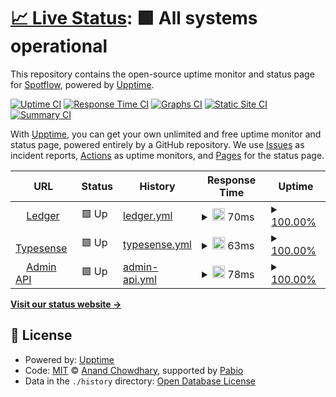 # [📈 Live Status](https://Spotflow-One.github.io/pivate-status): <!--live status--> **🟩 All systems operational**

This repository contains the open-source uptime monitor and status page for [Spotflow](https://spotflow.one), powered by [Upptime](https://github.com/upptime/upptime).

[![Uptime CI](https://github.com/Spotflow-One/pivate-status/workflows/Uptime%20CI/badge.svg)](https://github.com/Spotflow-One/pivate-status/actions?query=workflow%3A%22Uptime+CI%22)
[![Response Time CI](https://github.com/Spotflow-One/pivate-status/workflows/Response%20Time%20CI/badge.svg)](https://github.com/Spotflow-One/pivate-status/actions?query=workflow%3A%22Response+Time+CI%22)
[![Graphs CI](https://github.com/Spotflow-One/pivate-status/workflows/Graphs%20CI/badge.svg)](https://github.com/Spotflow-One/pivate-status/actions?query=workflow%3A%22Graphs+CI%22)
[![Static Site CI](https://github.com/Spotflow-One/pivate-status/workflows/Static%20Site%20CI/badge.svg)](https://github.com/Spotflow-One/pivate-status/actions?query=workflow%3A%22Static+Site+CI%22)
[![Summary CI](https://github.com/Spotflow-One/pivate-status/workflows/Summary%20CI/badge.svg)](https://github.com/Spotflow-One/pivate-status/actions?query=workflow%3A%22Summary+CI%22)

With [Upptime](https://upptime.js.org), you can get your own unlimited and free uptime monitor and status page, powered entirely by a GitHub repository. We use [Issues](https://github.com/Spotflow-One/pivate-status/issues) as incident reports, [Actions](https://github.com/Spotflow-One/pivate-status/actions) as uptime monitors, and [Pages](https://Spotflow-One.github.io/pivate-status) for the status page.

<!--start: status pages-->
<!-- This summary is generated by Upptime (https://github.com/upptime/upptime) -->
<!-- Do not edit this manually, your changes will be overwritten -->
<!-- prettier-ignore -->
| URL | Status | History | Response Time | Uptime |
| --- | ------ | ------- | ------------- | ------ |
| <img alt="" src="https://icons.duckduckgo.com/ip3/ledger-api.spotflow.co.ico" height="13"> [Ledger](https://ledger-api.spotflow.co/) | 🟩 Up | [ledger.yml](https://github.com/Spotflow-One/private-status/commits/HEAD/history/ledger.yml) | <details><summary><img alt="Response time graph" src="./graphs/ledger/response-time-week.png" height="20"> 70ms</summary><br><a href="https://Spotflow-One.github.io/private-status/history/ledger"><img alt="Response time 52" src="https://img.shields.io/endpoint?url=https%3A%2F%2Fraw.githubusercontent.com%2FSpotflow-One%2Fprivate-status%2FHEAD%2Fapi%2Fledger%2Fresponse-time.json"></a><br><a href="https://Spotflow-One.github.io/private-status/history/ledger"><img alt="24-hour response time 64" src="https://img.shields.io/endpoint?url=https%3A%2F%2Fraw.githubusercontent.com%2FSpotflow-One%2Fprivate-status%2FHEAD%2Fapi%2Fledger%2Fresponse-time-day.json"></a><br><a href="https://Spotflow-One.github.io/private-status/history/ledger"><img alt="7-day response time 70" src="https://img.shields.io/endpoint?url=https%3A%2F%2Fraw.githubusercontent.com%2FSpotflow-One%2Fprivate-status%2FHEAD%2Fapi%2Fledger%2Fresponse-time-week.json"></a><br><a href="https://Spotflow-One.github.io/private-status/history/ledger"><img alt="30-day response time 62" src="https://img.shields.io/endpoint?url=https%3A%2F%2Fraw.githubusercontent.com%2FSpotflow-One%2Fprivate-status%2FHEAD%2Fapi%2Fledger%2Fresponse-time-month.json"></a><br><a href="https://Spotflow-One.github.io/private-status/history/ledger"><img alt="1-year response time 52" src="https://img.shields.io/endpoint?url=https%3A%2F%2Fraw.githubusercontent.com%2FSpotflow-One%2Fprivate-status%2FHEAD%2Fapi%2Fledger%2Fresponse-time-year.json"></a></details> | <details><summary><a href="https://Spotflow-One.github.io/private-status/history/ledger">100.00%</a></summary><a href="https://Spotflow-One.github.io/private-status/history/ledger"><img alt="All-time uptime 99.99%" src="https://img.shields.io/endpoint?url=https%3A%2F%2Fraw.githubusercontent.com%2FSpotflow-One%2Fprivate-status%2FHEAD%2Fapi%2Fledger%2Fuptime.json"></a><br><a href="https://Spotflow-One.github.io/private-status/history/ledger"><img alt="24-hour uptime 100.00%" src="https://img.shields.io/endpoint?url=https%3A%2F%2Fraw.githubusercontent.com%2FSpotflow-One%2Fprivate-status%2FHEAD%2Fapi%2Fledger%2Fuptime-day.json"></a><br><a href="https://Spotflow-One.github.io/private-status/history/ledger"><img alt="7-day uptime 100.00%" src="https://img.shields.io/endpoint?url=https%3A%2F%2Fraw.githubusercontent.com%2FSpotflow-One%2Fprivate-status%2FHEAD%2Fapi%2Fledger%2Fuptime-week.json"></a><br><a href="https://Spotflow-One.github.io/private-status/history/ledger"><img alt="30-day uptime 100.00%" src="https://img.shields.io/endpoint?url=https%3A%2F%2Fraw.githubusercontent.com%2FSpotflow-One%2Fprivate-status%2FHEAD%2Fapi%2Fledger%2Fuptime-month.json"></a><br><a href="https://Spotflow-One.github.io/private-status/history/ledger"><img alt="1-year uptime 99.99%" src="https://img.shields.io/endpoint?url=https%3A%2F%2Fraw.githubusercontent.com%2FSpotflow-One%2Fprivate-status%2FHEAD%2Fapi%2Fledger%2Fuptime-year.json"></a></details>
| <img alt="" src="https://icons.duckduckgo.com/ip3/typesense.spotflow.co.ico" height="13"> [Typesense](https://typesense.spotflow.co/health) | 🟩 Up | [typesense.yml](https://github.com/Spotflow-One/private-status/commits/HEAD/history/typesense.yml) | <details><summary><img alt="Response time graph" src="./graphs/typesense/response-time-week.png" height="20"> 63ms</summary><br><a href="https://Spotflow-One.github.io/private-status/history/typesense"><img alt="Response time 52" src="https://img.shields.io/endpoint?url=https%3A%2F%2Fraw.githubusercontent.com%2FSpotflow-One%2Fprivate-status%2FHEAD%2Fapi%2Ftypesense%2Fresponse-time.json"></a><br><a href="https://Spotflow-One.github.io/private-status/history/typesense"><img alt="24-hour response time 68" src="https://img.shields.io/endpoint?url=https%3A%2F%2Fraw.githubusercontent.com%2FSpotflow-One%2Fprivate-status%2FHEAD%2Fapi%2Ftypesense%2Fresponse-time-day.json"></a><br><a href="https://Spotflow-One.github.io/private-status/history/typesense"><img alt="7-day response time 63" src="https://img.shields.io/endpoint?url=https%3A%2F%2Fraw.githubusercontent.com%2FSpotflow-One%2Fprivate-status%2FHEAD%2Fapi%2Ftypesense%2Fresponse-time-week.json"></a><br><a href="https://Spotflow-One.github.io/private-status/history/typesense"><img alt="30-day response time 58" src="https://img.shields.io/endpoint?url=https%3A%2F%2Fraw.githubusercontent.com%2FSpotflow-One%2Fprivate-status%2FHEAD%2Fapi%2Ftypesense%2Fresponse-time-month.json"></a><br><a href="https://Spotflow-One.github.io/private-status/history/typesense"><img alt="1-year response time 52" src="https://img.shields.io/endpoint?url=https%3A%2F%2Fraw.githubusercontent.com%2FSpotflow-One%2Fprivate-status%2FHEAD%2Fapi%2Ftypesense%2Fresponse-time-year.json"></a></details> | <details><summary><a href="https://Spotflow-One.github.io/private-status/history/typesense">100.00%</a></summary><a href="https://Spotflow-One.github.io/private-status/history/typesense"><img alt="All-time uptime 99.98%" src="https://img.shields.io/endpoint?url=https%3A%2F%2Fraw.githubusercontent.com%2FSpotflow-One%2Fprivate-status%2FHEAD%2Fapi%2Ftypesense%2Fuptime.json"></a><br><a href="https://Spotflow-One.github.io/private-status/history/typesense"><img alt="24-hour uptime 100.00%" src="https://img.shields.io/endpoint?url=https%3A%2F%2Fraw.githubusercontent.com%2FSpotflow-One%2Fprivate-status%2FHEAD%2Fapi%2Ftypesense%2Fuptime-day.json"></a><br><a href="https://Spotflow-One.github.io/private-status/history/typesense"><img alt="7-day uptime 100.00%" src="https://img.shields.io/endpoint?url=https%3A%2F%2Fraw.githubusercontent.com%2FSpotflow-One%2Fprivate-status%2FHEAD%2Fapi%2Ftypesense%2Fuptime-week.json"></a><br><a href="https://Spotflow-One.github.io/private-status/history/typesense"><img alt="30-day uptime 100.00%" src="https://img.shields.io/endpoint?url=https%3A%2F%2Fraw.githubusercontent.com%2FSpotflow-One%2Fprivate-status%2FHEAD%2Fapi%2Ftypesense%2Fuptime-month.json"></a><br><a href="https://Spotflow-One.github.io/private-status/history/typesense"><img alt="1-year uptime 99.98%" src="https://img.shields.io/endpoint?url=https%3A%2F%2Fraw.githubusercontent.com%2FSpotflow-One%2Fprivate-status%2FHEAD%2Fapi%2Ftypesense%2Fuptime-year.json"></a></details>
| <img alt="" src="https://icons.duckduckgo.com/ip3/admin-api.spotflow.co.ico" height="13"> [Admin API](https://admin-api.spotflow.co/api-docs) | 🟩 Up | [admin-api.yml](https://github.com/Spotflow-One/private-status/commits/HEAD/history/admin-api.yml) | <details><summary><img alt="Response time graph" src="./graphs/admin-api/response-time-week.png" height="20"> 78ms</summary><br><a href="https://Spotflow-One.github.io/private-status/history/admin-api"><img alt="Response time 60" src="https://img.shields.io/endpoint?url=https%3A%2F%2Fraw.githubusercontent.com%2FSpotflow-One%2Fprivate-status%2FHEAD%2Fapi%2Fadmin-api%2Fresponse-time.json"></a><br><a href="https://Spotflow-One.github.io/private-status/history/admin-api"><img alt="24-hour response time 84" src="https://img.shields.io/endpoint?url=https%3A%2F%2Fraw.githubusercontent.com%2FSpotflow-One%2Fprivate-status%2FHEAD%2Fapi%2Fadmin-api%2Fresponse-time-day.json"></a><br><a href="https://Spotflow-One.github.io/private-status/history/admin-api"><img alt="7-day response time 78" src="https://img.shields.io/endpoint?url=https%3A%2F%2Fraw.githubusercontent.com%2FSpotflow-One%2Fprivate-status%2FHEAD%2Fapi%2Fadmin-api%2Fresponse-time-week.json"></a><br><a href="https://Spotflow-One.github.io/private-status/history/admin-api"><img alt="30-day response time 73" src="https://img.shields.io/endpoint?url=https%3A%2F%2Fraw.githubusercontent.com%2FSpotflow-One%2Fprivate-status%2FHEAD%2Fapi%2Fadmin-api%2Fresponse-time-month.json"></a><br><a href="https://Spotflow-One.github.io/private-status/history/admin-api"><img alt="1-year response time 60" src="https://img.shields.io/endpoint?url=https%3A%2F%2Fraw.githubusercontent.com%2FSpotflow-One%2Fprivate-status%2FHEAD%2Fapi%2Fadmin-api%2Fresponse-time-year.json"></a></details> | <details><summary><a href="https://Spotflow-One.github.io/private-status/history/admin-api">100.00%</a></summary><a href="https://Spotflow-One.github.io/private-status/history/admin-api"><img alt="All-time uptime 100.00%" src="https://img.shields.io/endpoint?url=https%3A%2F%2Fraw.githubusercontent.com%2FSpotflow-One%2Fprivate-status%2FHEAD%2Fapi%2Fadmin-api%2Fuptime.json"></a><br><a href="https://Spotflow-One.github.io/private-status/history/admin-api"><img alt="24-hour uptime 100.00%" src="https://img.shields.io/endpoint?url=https%3A%2F%2Fraw.githubusercontent.com%2FSpotflow-One%2Fprivate-status%2FHEAD%2Fapi%2Fadmin-api%2Fuptime-day.json"></a><br><a href="https://Spotflow-One.github.io/private-status/history/admin-api"><img alt="7-day uptime 100.00%" src="https://img.shields.io/endpoint?url=https%3A%2F%2Fraw.githubusercontent.com%2FSpotflow-One%2Fprivate-status%2FHEAD%2Fapi%2Fadmin-api%2Fuptime-week.json"></a><br><a href="https://Spotflow-One.github.io/private-status/history/admin-api"><img alt="30-day uptime 100.00%" src="https://img.shields.io/endpoint?url=https%3A%2F%2Fraw.githubusercontent.com%2FSpotflow-One%2Fprivate-status%2FHEAD%2Fapi%2Fadmin-api%2Fuptime-month.json"></a><br><a href="https://Spotflow-One.github.io/private-status/history/admin-api"><img alt="1-year uptime 100.00%" src="https://img.shields.io/endpoint?url=https%3A%2F%2Fraw.githubusercontent.com%2FSpotflow-One%2Fprivate-status%2FHEAD%2Fapi%2Fadmin-api%2Fuptime-year.json"></a></details>

<!--end: status pages-->

[**Visit our status website →**](https://Spotflow-One.github.io/pivate-status)

## 📄 License

- Powered by: [Upptime](https://github.com/upptime/upptime)
- Code: [MIT](./LICENSE) © [Anand Chowdhary](https://anandchowdhary.com), supported by [Pabio](https://pabio.com)
- Data in the `./history` directory: [Open Database License](https://opendatacommons.org/licenses/odbl/1-0/)
